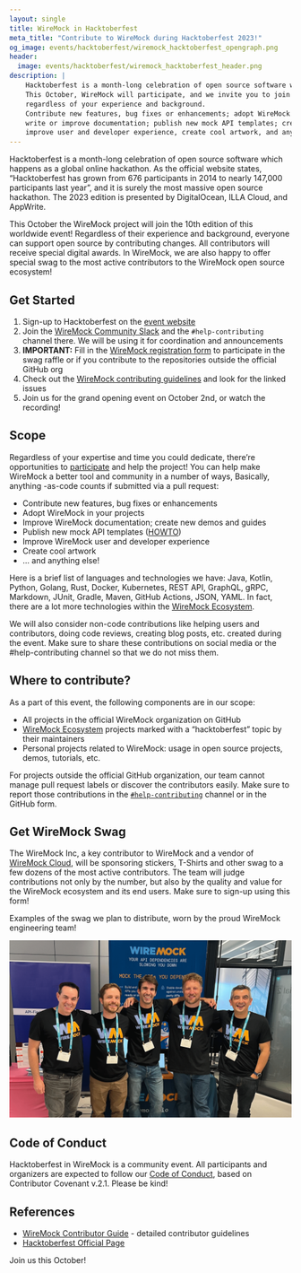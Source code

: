 ```yaml
---
layout: single
title: WireMock in Hacktoberfest
meta_title: "Contribute to WireMock during Hacktoberfest 2023!"
og_image: events/hacktoberfest/wiremock_hacktoberfest_opengraph.png
header:
  image: events/hacktoberfest/wiremock_hacktoberfest_header.png
description: |
    Hacktoberfest is a month-long celebration of open source software which happens as a global online hackathon.
    This October, WireMock will participate, and we invite you to join us,
    regardless of your experience and background.
    Contribute new features, bug fixes or enhancements; adopt WireMock in your projects;
    write or improve documentation; publish new mock API templates; create new demos;
    improve user and developer experience, create cool artwork, and anything else!
---
```


Hacktoberfest is a month-long celebration of open source software which happens as a global online hackathon.
As the official website states, “Hacktoberfest has grown from 676 participants in 2014 to nearly 147,000 participants last year”,
and it is surely the most massive open source hackathon.
The 2023 edition is presented by DigitalOcean, ILLA Cloud, and AppWrite.

This October the WireMock project will join the 10th edition of this worldwide event!
Regardless of their experience and background, everyone can support open source by contributing changes.
All contributors will receive special digital awards.
In WireMock, we are also happy to offer special swag to the most active contributors to the WireMock open source ecosystem!

## Get Started

1. Sign-up to Hacktoberfest on the [event website](https://hacktoberfest.com/)
2. Join the [WireMock Community Slack](https://slack.wiremock.org/) and the `#help-contributing` channel there.
   We will be using it for coordination and announcements
3. **IMPORTANT:** Fill in the [WireMock registration form](https://docs.google.com/forms/d/e/1FAIpQLSeBiJSYV4PNFYOH1Jo9PSheOYKxqV2NJE3LELL9a_fYq4fpfw/viewform?usp=sf_link)
   to participate in the swag raffle or
   if you contribute to the repositories outside the official GitHub org
4. Check out the [WireMock contributing guidelines](../../participate) and look for the linked issues
5. Join us for the grand opening event on October 2nd, or watch the recording!

## Scope

Regardless of your expertise and time you could dedicate, there’re opportunities to [participate](../participate) and help the project!
You can help make WireMock a better tool and community in a number of ways, Basically, anything -as-code counts if submitted via a pull request:

- Contribute new features, bug fixes or enhancements
- Adopt WireMock in your projects
- Improve WireMock documentation; create new demos and guides
- Publish new mock API templates ([HOWTO](https://www.wiremock.io/post/how-to-contributing-to-wiremock-api-templates-library))
- Improve WireMock user and developer experience
- Create cool artwork
- ... and anything else!

Here is a brief list of languages and technologies we have:
Java, Kotlin, Python, Golang, Rust, Docker, Kubernetes, REST API, GraphQL, gRPC,
Markdown, JUnit, Gradle, Maven, GitHub Actions, JSON, YAML.
In fact, there are a lot more technologies within the
[WireMock Ecosystem](https://github.com/wiremock/ecosystem).

We will also consider non-code contributions like helping users and contributors, doing code reviews, creating blog posts, etc. created during the event. Make sure to share these contributions on social media or the #help-contributing channel so that we do not miss them.

## Where to contribute?

As a part of this event, the following components are in our scope:

- All projects in the official WireMock organization on GitHub
- [WireMock Ecosystem](https://github.com/wiremock/ecosystem) projects
  marked with a “hacktoberfest” topic by their maintainers
- Personal projects related to WireMock: usage in open source projects, demos, tutorials, etc.

For projects outside the official GitHub organization,
our team cannot manage pull request labels or discover the contributors easily.
Make sure to report those contributions in the [`#help-contributing`](https://slack.wiremock.org/) channel or in the GitHub form.

## Get WireMock Swag

The WireMock Inc, a key contributor to WireMock and a vendor of
[WireMock Cloud](https://www.wiremock.io/product),
will be sponsoring stickers, T-Shirts and other swag to a few dozens of the most active contributors.
The team will judge contributions not only by the number, but also by the quality
and value for the WireMock ecosystem and its end users.
Make sure to sign-up using this form!

Examples of the swag we plan to distribute,
worn by the proud WireMock engineering team!

![Hacktoberfest Header](/images/events/hacktoberfest/wiremock_tshirts.png)

## Code of Conduct

Hacktoberfest in WireMock is a community event.
All participants and organizers are expected to follow our
[Code of Conduct](https://github.com/wiremock/.github/blob/main/CODE_OF_CONDUCT.md),
based on Contributor Covenant v.2.1.
Please be kind!

## References

- [WireMock Contributor Guide](https://wiremock.org/participate) -
  detailed contributor guidelines
- [Hacktoberfest Official Page](https://hacktoberfest.com/)

Join us this October!
